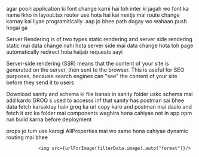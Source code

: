 agar poori application ki font change karni hai toh inter ki jagah wo font ka name lkho in layout.tsx
router use hota hai kai nextjs mai route change karnay kai liyae programitically .aap jo bhee path dogay wo wahaan push hogai ga 

Server Rendering is of two types static rendering and server side rendering static mai data change nahi hota 
server side mai data change hota toh page automatically redirect hota haijab requests aayi

Server-side rendering (SSR) means that the content of your site is generated on the server, then sent to the browser. This is useful for SEO purposes, because search engines can "see" the content of your site before they send it to users



Download sanity and schema ki file banao in sanity folder usko schema mai add kardo
GROQ s used to accesss inf that sanity has
postman sai bhee data fetch karsaktay hain groq ka url copy karo and postman mai daalo and fetch it
src ka folder mai components waghira hona cahiyae not  in app 
npm run build karna before deployment

props jo tum use karogi AllProperties mai wo same hona cahiyae dynamic routing mai bhee 


                <img src={urlForImage(filterData.image).auto("format")}/>
